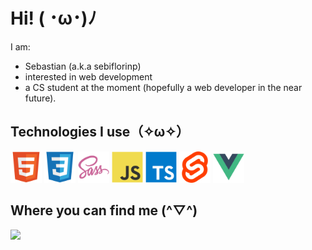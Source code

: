# Hi! ( ･ω･)ﾉ
I am:
- Sebastian (a.k.a sebiflorinp)
- interested in web development
- a CS student at the moment (hopefully a web developer in the near future).
## Technologies I use（✧ω✧）


<img src="https://github.com/devicons/devicon/blob/master/icons/html5/html5-original.svg" width="50" /> <img src="https://github.com/devicons/devicon/blob/master/icons/css3/css3-original.svg" width="50" /> <img src="https://github.com/devicons/devicon/blob/master/icons/sass/sass-original.svg" width="50" /> <img src="https://github.com/devicons/devicon/blob/master/icons/javascript/javascript-original.svg" width="50" /> <img src="https://github.com/devicons/devicon/blob/master/icons/typescript/typescript-original.svg" width="50" />  <img src="https://github.com/devicons/devicon/blob/master/icons/svelte/svelte-original.svg" width="50" /> <img src="https://github.com/devicons/devicon/blob/master/icons/vuejs/vuejs-original.svg" width="50" />

## Where you can find me (^▽^)

![](https://dcbadge.vercel.app/api/shield/548606155317051405?style=flat-square&compact=true)
<!---
sebiflorinp/sebiflorinp is a ✨ special ✨ repository because its `README.md` (this file) appears on your GitHub profile.
You can click the Preview link to take a look at your changes.
--->
